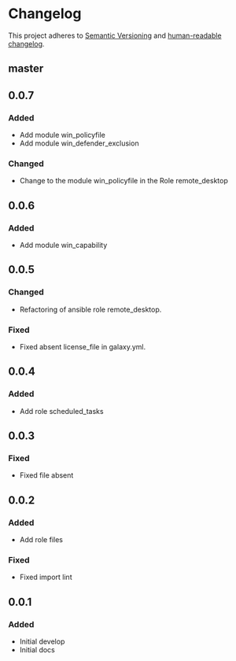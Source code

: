 # Changelog

This project adheres to [Semantic Versioning](https://semver.org/spec/v2.0.0.html)
and [human-readable changelog](https://keepachangelog.com/en/1.0.0/).

## master

## 0.0.7

### Added

- Add module win_policyfile
- Add module win_defender_exclusion

### Changed

- Change to the module win_policyfile in the Role remote_desktop

## 0.0.6

### Added

- Add module win_capability

## 0.0.5

### Changed

- Refactoring of ansible role remote_desktop.

### Fixed

- Fixed absent license_file in galaxy.yml.

## 0.0.4

### Added

- Add role scheduled_tasks

## 0.0.3

### Fixed

- Fixed file absent

## 0.0.2

### Added

- Add role files

### Fixed

- Fixed import lint

## 0.0.1

### Added

- Initial develop
- Initial docs
